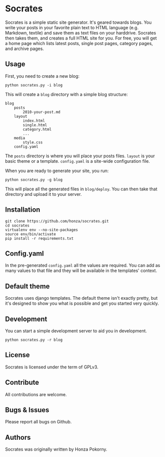 # Socrates

Socrates is a simple static site generator. It's geared towards blogs. You
write your posts in your favorite plain text to HTML language (e.g. Markdown,
textile) and save them as text files on your harddrive. Socrates then takes
them, and creates a full HTML site for you. For free, you will get a home page
which lists latest posts, single post pages, category pages, and archive pages.

## Usage

First, you need to create a new blog:

    python socrates.py -i blog

This will create a `blog` directory with a simple blog structure:

    blog
        posts
            2010-your-post.md
        layout
            index.html
            single.html
            category.html
            ...
        media
            style.css
        config.yaml

The `posts` directory is where you will place your posts files. `layout` is
your basic theme or a template. `config.yaml` is a site-wide configuration
file.

When you are ready to generate your site, you run:

    python socrates.py -g blog

This will place all the generated files in `blog/deploy`. You can then take
that directory and upload it to your server.

## Installation

    git clone https://github.com/honza/socrates.git
    cd socrates
    virtualenv env --no-site-packages
    source env/bin/activate
    pip install -r requirements.txt

## Config.yaml

In the pre-generated `config.yaml` all the values are required. You can add as
many values to that file and they will be available in the templates' context.

## Default theme

Socrates uses django templates. The default theme isn't exactly pretty, but
it's designed to show you what is possible and get you started very quickly.

## Development

You can start a simple development server to aid you in development.

    python socrates.py -r blog

## License

Socrates is licensed under the term of GPLv3.

## Contribute

All contributions are welcome. 

## Bugs & Issues

Please report all bugs on Github.

## Authors

Socrates was originally written by Honza Pokorny.
